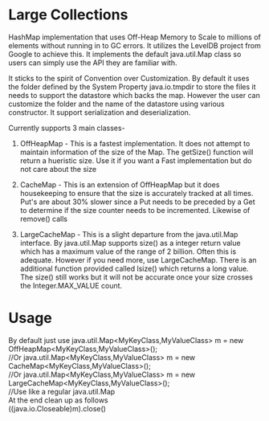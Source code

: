 Large Collections
================

HashMap implementation that uses Off-Heap Memory to Scale to millions of elements without running in to GC errors. 
It utilizes the LevelDB project from Google to achieve this. It implements the default java.util.Map class so users can 
simply use the API they are familiar with.

It sticks to the spirit of Convention over Customization. By default it uses the folder defined by the System Property 
java.io.tmpdir to store the files it needs to support the datastore which backs the map. However the user can customize the
folder and the name of the datastore using various constructor. It support serialization and deserialization. 

Currently supports 3 main classes-
1. OffHeapMap - This is a fastest implementation. It does not attempt to maintain information of the size of the Map. The
getSize() function will return a hueristic size. Use it if you want a Fast implementation but do not care about the size

2. CacheMap - This is an extension of OffHeapMap but it does housekeeping to ensure that the size is accurately tracked at
all times. Put's are about 30% slower since a Put needs to be preceded by a Get to determine if the size counter needs to be
incremented. Likewise of remove() calls

3. LargeCacheMap - This is a slight departure from the java.util.Map interface. By java.util.Map supports size() as a 
integer return value which has a maximum value of the range of 2 billion. Often this is adequate. However if you need more,
use LargeCacheMap. There is an additional function provided called lsize() which returns a long value. The size() still works
but it will not be accurate once your size crosses the Integer.MAX_VALUE count.

Usage
================

By default just use
java.util.Map<MyKeyClass,MyValueClass> m = new OffHeapMap<MyKeyClass,MyValueClass>();<br/>
//Or java.util.Map<MyKeyClass,MyValueClass> m = new CacheMap<MyKeyClass,MyValueClass>();<br/>
//Or java.util.Map<MyKeyClass,MyValueClass> m = new LargeCacheMap<MyKeyClass,MyValueClass>();<br/>
//Use like a regular java.util.Map<br/>
At the end clean up as follows<br/>
((java.io.Closeable)m).close()<br/>
